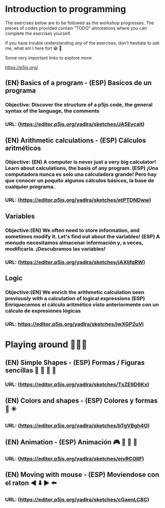 # Introduction to programming

The exercises below are to be followed as the workshop progresses. The pieces of codes provided contain “TODO” annotations where you can complete the exercises yourself.

If you have trouble understanding any of the exercises, don't hesitate to ask me, what am I here for! 😁 👐

Some very important links to explore more:

https://p5js.org/

## (EN) Basics of a program - (ESP) Basicos de un programa 

### Objective: Discover the structure of a p5js code, the general syntax of the language, the comments

###  URL: (https://editor.p5js.org/yadlra/sketches/JA5Eycait)


## (EN) Arithmetic calculations - (ESP) Cálculos aritméticos

### Objective: (EN) A computer is never just a very big calculator! Learn about calculations, the basis of any program. (ESP) ¡Una computadora nunca es solo una calculadora grande! Pero hay que conocer un poquito algunos cálculos básicos, la base de cualquier programa.

###  URL: (https://editor.p5js.org/yadlra/sketches/etPTDNDww)

## Variables

### Objective:(EN) We often need to store information, and sometimes modify it. Let's find out about the variables! (ESP) A menudo necesitamos almacenar información y, a veces, modificarla. ¡Descubramos las variables!

###  URL: (https://editor.p5js.org/yadlra/sketches/jAXljfqRW)

## Logic

### Objective:(EN) We enrich the arithmetic calculation seen previously with a calculation of logical expressions (ESP) Enriquecemos el cálculo aritmético visto anteriormente con un cálculo de expresiones lógicas

###  URL: https://editor.p5js.org/yadlra/sketches/jwXGP2uVi

# Playing around 👾👾👾

## (EN) Simple Shapes - (ESP) Formas / Figuras sencillas 🔵 🔶 🔺 🔳

###  URL: (https://editor.p5js.org/yadlra/sketches/TxZE9D6Kx)


## (EN) Colors and shapes - (ESP) Colores y formas 🌈 ✴️

###  URL: (https://editor.p5js.org/yadlra/sketches/bTgVBgh4O)

## (EN) Animation - (ESP) Animación 🎮 🎴 🎲 🎯

###  URL: (https://editor.p5js.org/yadlra/sketches/eivRCOIIF)

## (EN) Moving with mouse - (ESP) Moviendose con el raton ◀️ ⬇️ ▶️ ⬅️ 

###  URL: (https://editor.p5js.org/yadlra/sketches/cGaenLC8C)




